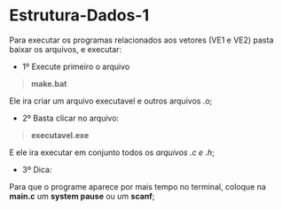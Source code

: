 # Estrutura-Dados-1
Para executar os programas relacionados aos vetores (VE1 e VE2) pasta baixar os arquivos, e executar:

* 1º Execute primeiro o arquivo 
> **make.bat**

Ele ira criar um arquivo executavel e outros arquivos .o;

* 2º Basta clicar no arquivo:
> **executavel.exe** 

E ele ira executar em conjunto todos os *arquivos .c e .h*;

* 3º Dica: 

Para que o programe aparece por mais tempo no terminal, coloque na **main.c** um **system pause** ou um **scanf**;

